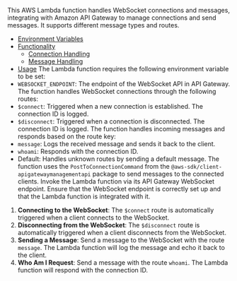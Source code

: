 This AWS Lambda function handles WebSocket connections and messages, integrating with Amazon API Gateway to manage connections and send messages. It supports different message types and routes.
- [Environment Variables](#environment-variables)
- [Functionality](#functionality)
  - [Connection Handling](#connection-handling)
  - [Message Handling](#message-handling)
- [Usage](#usage)
The Lambda function requires the following environment variable to be set:
- `WEBSOCKET_ENDPOINT`: The endpoint of the WebSocket API in API Gateway.
The function handles WebSocket connections through the following routes:
- `$connect`: Triggered when a new connection is established. The connection ID is logged.
- `$disconnect`: Triggered when a connection is disconnected. The connection ID is logged.
The function handles incoming messages and responds based on the route key:
- `message`: Logs the received message and sends it back to the client.
- `whoami`: Responds with the connection ID.
- Default: Handles unknown routes by sending a default message.
The function uses the `PostToConnectionCommand` from the `@aws-sdk/client-apigatewaymanagementapi` package to send messages to the connected clients.
Invoke the Lambda function via its API Gateway WebSocket endpoint. Ensure that the WebSocket endpoint is correctly set up and that the Lambda function is integrated with it.
1. **Connecting to the WebSocket**:
   The `$connect` route is automatically triggered when a client connects to the WebSocket.
2. **Disconnecting from the WebSocket**:
   The `$disconnect` route is automatically triggered when a client disconnects from the WebSocket.
3. **Sending a Message**:
   Send a message to the WebSocket with the route `message`. The Lambda function will log the message and echo it back to the client.
4. **Who Am I Request**:
   Send a message with the route `whoami`. The Lambda function will respond with the connection ID.
